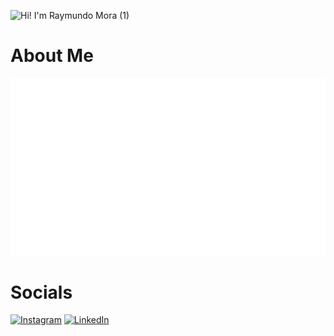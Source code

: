 ![Hi! I'm Raymundo Mora (1)](https://user-images.githubusercontent.com/92943544/140455801-b87ee727-bb4c-4645-9bf7-f4fc4609c155.gif)
# About Me 
![Alt text](./assets/loading/index.svg)

# Socials
<a href="https://www.instagram.com/theraymundomora/"><img src="https://user-images.githubusercontent.com/92943544/140460116-71fa1625-18f6-4f6f-9844-9d72308b45c1.png" style="width:82px; height:86px" title="Instagram" alt="Instagram"></a> 
<a href="https://www.linkedin.com/in/raymundo-mora/"><img src="https://user-images.githubusercontent.com/92943544/140461482-aa8e1275-c852-489a-897a-64da462987df.png" style="width:101.12962963px; height:86px" title="LinkedIn" alt="LinkedIn"></a>
